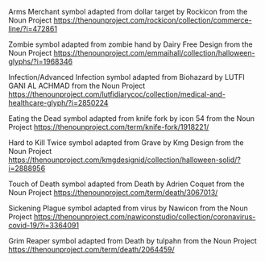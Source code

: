 Arms Merchant symbol adapted from dollar target by Rockicon from the Noun Project https://thenounproject.com/rockicon/collection/commerce-line/?i=472861

Zombie symbol adapted from zombie hand by Dairy Free Design from the Noun Project https://thenounproject.com/emmaihall/collection/halloween-glyphs/?i=1968346

Infection/Advanced Infection symbol adapted from Biohazard by LUTFI GANI AL ACHMAD from the Noun Project https://thenounproject.com/lutfidiarycoc/collection/medical-and-healthcare-glyph/?i=2850224

Eating the Dead symbol adapted from knife fork by icon 54 from the Noun Project https://thenounproject.com/term/knife-fork/1918221/

Hard to Kill Twice symbol adapted from Grave by Kmg Design from the Noun Project https://thenounproject.com/kmgdesignid/collection/halloween-solid/?i=2888956

Touch of Death symbol adapted from Death by Adrien Coquet from the Noun Project https://thenounproject.com/term/death/3067013/

Sickening Plague symbol adapted from virus by Nawicon from the Noun Project https://thenounproject.com/nawiconstudio/collection/coronavirus-covid-19/?i=3364091

Grim Reaper symbol adapted from Death by tulpahn from the Noun Project https://thenounproject.com/term/death/2064459/